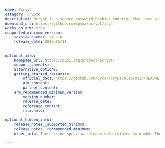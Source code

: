 ```yaml
---
name: Bcrypt
category: Crypto
description: Bcrypt is a secure password hashing function that uses a salt to guard against rainbow table attacks and includes an adjustable cost factor to increase resistance to brute-force attacks.
download_url: https://github.com/pyca/bcrypt/tags
works_on_arm: true
supported_minimum_version:
    version_number: v1.0.0
    release_date: 2013/05/11
 
 
optional_info:
    homepage_url: https://pypi.org/project/bcrypt/
    support_caveats:
    alternative_options:
    getting_started_resources:
        official_docs: https://github.com/pyca/bcrypt/blob/main/README.rst
        arm_content:
        partner_content:
    arm_recommended_minimum_version:
        version_number:
        release_date:
        reference_content:
        rationale:
 
optional_hidden_info:
    release_notes__supported_minimum:
    release_notes__recommended_minimum:
    other_info: There is no specific release note related to Arm64. Though the python wheels for arm64 platform are available since v3.1.7 but package has support for Arm64 since first release version 1.0.0.

---
```

